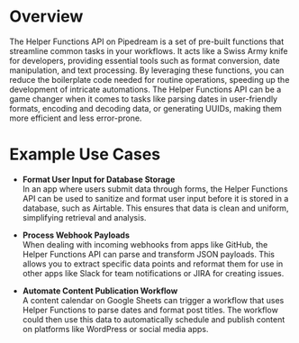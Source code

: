 # Overview

The Helper Functions API on Pipedream is a set of pre-built functions that streamline common tasks in your workflows. It acts like a Swiss Army knife for developers, providing essential tools such as format conversion, date manipulation, and text processing. By leveraging these functions, you can reduce the boilerplate code needed for routine operations, speeding up the development of intricate automations. The Helper Functions API can be a game changer when it comes to tasks like parsing dates in user-friendly formats, encoding and decoding data, or generating UUIDs, making them more efficient and less error-prone.

# Example Use Cases

- **Format User Input for Database Storage**  
  In an app where users submit data through forms, the Helper Functions API can be used to sanitize and format user input before it is stored in a database, such as Airtable. This ensures that data is clean and uniform, simplifying retrieval and analysis.

- **Process Webhook Payloads**  
  When dealing with incoming webhooks from apps like GitHub, the Helper Functions API can parse and transform JSON payloads. This allows you to extract specific data points and reformat them for use in other apps like Slack for team notifications or JIRA for creating issues.

- **Automate Content Publication Workflow**  
  A content calendar on Google Sheets can trigger a workflow that uses Helper Functions to parse dates and format post titles. The workflow could then use this data to automatically schedule and publish content on platforms like WordPress or social media apps.
